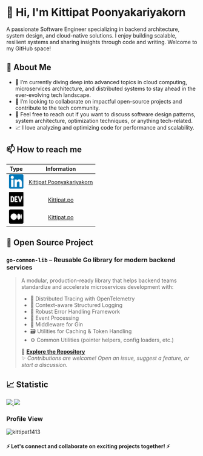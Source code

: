 # 👋 Hi, I'm Kittipat Poonyakariyakorn
A passionate Software Engineer specializing in backend architecture, system design, and cloud-native solutions. I enjoy building scalable, resilient systems and sharing insights through code and writing. Welcome to my GitHub space!

## 🚀 About Me
- 📘 I’m currently diving deep into advanced topics in cloud computing, microservices architecture, and distributed systems to stay ahead in the ever-evolving tech landscape.
- 👯 I’m looking to collaborate on impactful open-source projects and contribute to the tech community.
- 💬 Feel free to reach out if you want to discuss software design patterns, system architecture, optimization techniques, or anything tech-related.
- 📈 I love analyzing and optimizing code for performance and scalability.

## 📫 How to reach me

|                 Type                 |            Information            |
| :----------------------------------: | :-------------------------------: |
| ![LinkedIn icon](/images/linkedin-icon.png) | [Kittipat Poonyakariyakorn](https://www.linkedin.com/in/kittipat-poonyakariyakorn-795389187/) |
| ![Devto icon](/images/devto-icon.png) | [Kittipat.po](https://dev.to/kittipat1413) |
|![Medium icon](/images/medium-icon.png)| [Kittipat.po](https://medium.com/@kittipat_1413)|


## 🧩 Open Source Project
### `go-common-lib` – Reusable Go library for modern backend services

> A modular, production-ready library that helps backend teams standardize and accelerate microservices development with:
>
> - 🧵 Distributed Tracing with OpenTelemetry
> - 🧾 Context-aware Structured Logging
> - 🐛 Robust Error Handling Framework
> - 💬 Event Processing
> - 🧪 Middleware for Gin
> - 🗃️ Utilities for Caching & Token Handling
> - ⚙️ Common Utilities (pointer helpers, config loaders, etc.)
> 
> 🔗 [**Explore the Repository**](https://github.com/kittipat1413/go-common)  
> ✨ *Contributions are welcome! Open an issue, suggest a feature, or start a discussion.*

## 📈 Statistic

<p>
<a href="https://github.com/kittipat1413">
  <img height="180em" src="https://github-readme-stats-eight-theta.vercel.app/api?username=kittipat1413&show_icons=true&include_all_commits=true&count_private=true&theme=vue"/>
  <img height="180em" src="https://github-readme-stats-eight-theta.vercel.app/api/top-langs/?username=kittipat1413&layout=compact&langs_count=8&theme=vue"/>
</a>
</p>

### Profile View

  <img src="https://komarev.com/ghpvc/?username=kittipat1413&label=Profile%20views&color=0e75b6&style=flat" alt="kittipat1413" />

#### ⚡ Let's connect and collaborate on exciting projects together! ⚡
